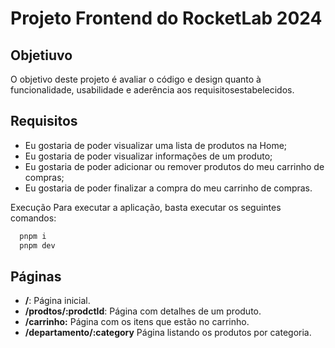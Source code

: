 # Projeto Frontend do RocketLab 2024

## Objetiuvo

O objetivo deste projeto é avaliar o código e design quanto à funcionalidade, usabilidade e aderência aos requisitosestabelecidos.

## Requisitos
- Eu gostaria de poder visualizar uma lista de produtos na Home;
- Eu gostaria de poder visualizar informações de um produto;
- Eu gostaria de poder adicionar ou remover produtos do meu carrinho de compras;
- Eu gostaria de poder finalizar a compra do meu carrinho de compras.

Execução
Para executar a aplicação, basta executar os seguintes comandos:

```bash
  pnpm i
  pnpm dev
```

## Páginas
- **/**: Página inicial.
- **/prodtos/:prodctId**: Página com detalhes de um produto.
- **/carrinho:** Página com os itens que estão no carrinho.
- **/departamento/:category** Página listando os produtos por categoria.